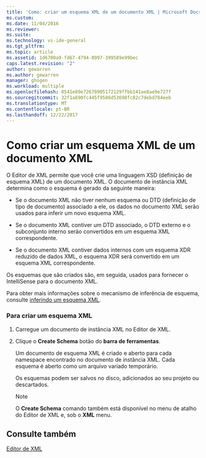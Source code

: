 ```yaml
---
title: 'Como: criar um esquema XML de um documento XML | Microsoft Docs'
ms.custom: 
ms.date: 11/04/2016
ms.reviewer: 
ms.suite: 
ms.technology: vs-ide-general
ms.tgt_pltfrm: 
ms.topic: article
ms.assetid: 1d6700a9-fd67-4794-8997-399589e99bec
caps.latest.revision: "2"
author: gewarren
ms.author: gewarren
manager: ghogen
ms.workload: multiple
ms.openlocfilehash: 0541e89e72670905172129ffbb141ae8ae9e727f
ms.sourcegitcommit: 32f1a690fc445f9586d53698fc82c7debd784eeb
ms.translationtype: MT
ms.contentlocale: pt-BR
ms.lasthandoff: 12/22/2017
---
```

# <a name="how-to-create-an-xml-schema-from-an-xml-document"></a>Como criar um esquema XML de um documento XML
O Editor de XML permite que você crie uma linguagem XSD (definição de esquema XML) de um documento XML. O documento de instância XML determina como o esquema é gerado da seguinte maneira:  
  
-   Se o documento XML não tiver nenhum esquema ou DTD (definição de tipo de documento) associado a ele, os dados no documento XML serão usados para inferir um novo esquema XML.  
  
-   Se o documento XML contiver um DTD associado, o DTD externo e o subconjunto interno serão convertidos em um esquema XML correspondente.  
  
-   Se o documento XML contiver dados internos com um esquema XDR reduzido de dados XML, o esquema XDR será convertido em um esquema XML correspondente.  
  
Os esquemas que são criados são, em seguida, usados para fornecer o IntelliSense para o documento XML.  
  
Para obter mais informações sobre o mecanismo de inferência de esquema, consulte [inferindo um esquema XML](/dotnet/standard/data/xml/inferring-an-xml-schema).  
  
### <a name="to-create-an-xml-schema"></a>Para criar um esquema XML  
  
1.  Carregue um documento de instância XML no Editor de XML.  
  
2.  Clique o **Create Schema** botão do **barra de ferramentas**.  
  
     Um documento de esquema XML é criado e aberto para cada namespace encontrado no documento de instância XML. Cada esquema é aberto como um arquivo variado temporário.  
  
     Os esquemas podem ser salvos no disco, adicionados ao seu projeto ou descartados.  
  
    > [!NOTE]
    >  O **Create Schema** comando também está disponível no menu de atalho do Editor de XML e, sob o **XML** menu.  
  
## <a name="see-also"></a>Consulte também  
 [Editor de XML](../xml-tools/xml-editor.md)